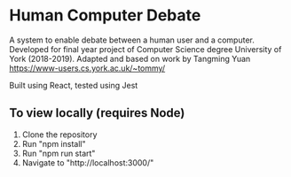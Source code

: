 # Human Computer Debate
A system to enable debate between a human user and a computer. Developed for final year project of Computer Science degree University of York (2018-2019).
Adapted and based on work by Tangming Yuan https://www-users.cs.york.ac.uk/~tommy/

Built using React, tested using Jest

## To view locally (requires Node)
1. Clone the repository
2. Run "npm install"
3. Run "npm run start"
4. Navigate to "http://localhost:3000/"
